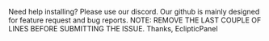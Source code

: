 Need help installing? Please use our discord.
Our github is mainly designed for feature request and bug reports.
NOTE: REMOVE THE LAST COUPLE OF LINES BEFORE SUBMITTING THE ISSUE.
Thanks,
EclipticPanel
